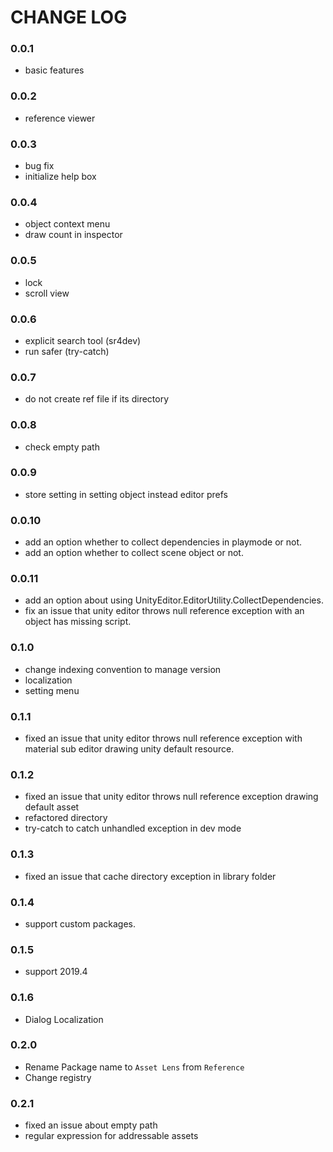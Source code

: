 # CHANGE LOG

### 0.0.1

- basic features

### 0.0.2

- reference viewer

### 0.0.3

- bug fix
- initialize help box

### 0.0.4

- object context menu
- draw count in inspector

### 0.0.5

- lock
- scroll view

### 0.0.6

- explicit search tool (sr4dev)
- run safer (try-catch)

### 0.0.7

- do not create ref file if its directory

### 0.0.8

- check empty path

### 0.0.9

- store setting in setting object instead editor prefs

### 0.0.10

- add an option whether to collect dependencies in playmode or not.
- add an option whether to collect scene object or not.

### 0.0.11

- add an option about using UnityEditor.EditorUtility.CollectDependencies.
- fix an issue that unity editor throws null reference exception with an object has missing script.

### 0.1.0

- change indexing convention to manage version
- localization
- setting menu

### 0.1.1

- fixed an issue that unity editor throws null reference exception with material sub editor drawing unity default resource.

### 0.1.2

- fixed an issue that unity editor throws null reference exception drawing default asset
- refactored directory
- try-catch to catch unhandled exception in dev mode 

### 0.1.3

- fixed an issue that cache directory exception in library folder

### 0.1.4

- support custom packages.

### 0.1.5
- support 2019.4

### 0.1.6

- Dialog Localization

### 0.2.0

- Rename Package name to `Asset Lens` from `Reference`
- Change registry

### 0.2.1

- fixed an issue about empty path
- regular expression for addressable assets